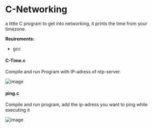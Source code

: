 # C-Networking
a little C program to get into networking, it prints the time from your timezone.

**Reuirements:**
- gcc
#### C-Time.c
Compile and run Program with IP-adress of ntp-server.

![image](https://github.com/Sveppg/C-Time/assets/54738234/3d77069b-4db0-4c86-84a2-9ebf9673bf0b)

#### ping.c
Compile and run program, add the ip-adress you want to ping while executing it

![image](https://github.com/Sveppg/C-Networking/assets/54738234/99efa3e6-1770-43bc-8e03-339b59d39cd1)
